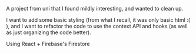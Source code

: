 A project from uni that I found mildly interesting, and wanted to clean up.

I want to add some basic styling (from what I recall, it was only basic html :( ), and I want to refactor the code to use the context API and hooks (as well as just organizing the code better). 

Using React + Firebase's Firestore
